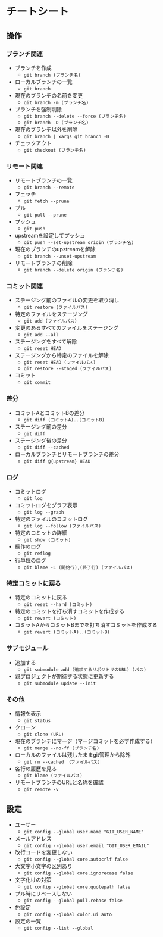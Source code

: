 # チートシート
## 操作
### ブランチ関連
* ブランチを作成
    * `git branch (ブランチ名)`
* ローカルブランチの一覧
    * `git branch`
* 現在のブランチの名前を変更
    * `git branch -m (ブランチ名)`
* ブランチを強制削除
    * `git branch --delete --force (ブランチ名)`
    * `git branch -D (ブランチ名)`
* 現在のブランチ以外を削除
    * `git branch | xargs git branch -D`
* チェックアウト
    * `git checkout (ブランチ名)`

### リモート関連
* リモートブランチの一覧
    * `git branch --remote`
* フェッチ
    * `git fetch --prune`
* プル
    * `git pull --prune`
* プッシュ
    * `git push`
* upstreamを設定してプッシュ
    * `git push --set-upstream origin (ブランチ名)`
* 現在のブランチのupstreamを解除
    * `git branch --unset-upstream`
* リモートブランチの削除
    * `git branch --delete origin (ブランチ名)`

### コミット関連
* ステージング前のファイルの変更を取り消し
    * `git restore (ファイルパス)`
* 特定のファイルをステージング
    * `git add (ファイルパス)`
* 変更のあるすべてのファイルをステージング
    * `git add --all`
* ステージングをすべて解除
    * `git reset HEAD`
* ステージングから特定のファイルを解除
    * `git reset HEAD (ファイルパス)`
    * `git restore --staged (ファイルパス)`
* コミット
    * `git commit`

### 差分
* コミットAとコミットBの差分
    * `git diff (コミットA)..(コミットB)`
* ステージング前の差分
    * `git diff`
* ステージング後の差分
    * `git diff --cached`
* ローカルブランチとリモートブランチの差分
    * `git diff @{upstream} HEAD`

### ログ
* コミットログ
    * `git log`
* コミットログをグラフ表示
    * `git log --graph`
* 特定のファイルのコミットログ
    * `git log --follow (ファイルパス)`
* 特定のコミットの詳細
    * `git show (コミット)`
* 操作のログ
    * `git reflog`
* 行単位のログ
    * `git blame -L (開始行),(終了行) (ファイルパス)`

### 特定コミットに戻る
* 特定のコミットに戻る
    * `git reset --hard (コミット)`
* 特定のコミットを打ち消すコミットを作成する
    * `git revert (コミット)`
* コミットAからコミットBまでを打ち消すコミットを作成する
    * `git revert (コミットA)..(コミットB)`

### サブモジュール
* 追加する
    * `git submodule add (追加するリポジトリのURL) (パス)`
* 親プロジェクトが期待する状態に更新する
    * `git submodule update --init`

### その他
* 情報を表示
    * `git status`
* クローン
    * `git clone (URL)`
* 現在のブランチにマージ（マージコミットを必ず作成する）
    * `git merge --no-ff (ブランチ名)`
* ローカルのファイルは残したままgit管理から除外
    * `git rm --cached （ファイルパス)`
* 各行の履歴を見る
    * `git blame (ファイルパス)`
* リモートブランチのURLと名称を確認
    * `git remote -v`

## 設定
* ユーザー
    * `git config --global user.name "GIT_USER_NAME"`
* メールアドレス
    * `git config --global user.email "GIT_USER_EMAIL"`
* 改行コードを変更しない
    * `git config --global core.autocrlf false`
* 大文字小文字の区別あり
    * `git config --global core.ignorecase false`
* 文字化けの対策
    * `git config --global core.quotepath false`
* プル時にリベースしない
    * `git config --global pull.rebase false`
* 色設定
    * `git config --global color.ui auto`
* 設定の一覧
    * `git config --list --global`
